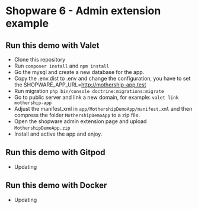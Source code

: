 # Shopware 6 - Admin extension example

## Run this demo with Valet
- Clone this repository
- Run `composer install` and `npm install`
- Go the mysql and create a new database for the app.
- Copy the .env.dist to .env and change the configuration, you have to set the SHOPWARE_APP_URL=http://mothership-app.test
- Run migration `php bin/console doctrine:migrations:migrate`
- Go to public server and link a new domain, for example: `valet link mothership-app`
- Adjust the manifest.xml in `app/MothershipDemoApp/manifest.xml` and then compress the folder `MothershipDemoApp` to a zip file.
- Open the shopware admin extension page and upload `MothershipDemoApp.zip`
- Install and active the app and enjoy.

## Run this demo with Gitpod
- Updating

## Run this demo with Docker
- Updating